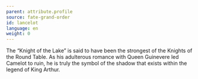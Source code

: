 ```yaml
---
parent: attribute.profile
source: fate-grand-order
id: lancelot
language: en
weight: 0
---
```


The “Knight of the Lake” is said to have been the strongest of the Knights of the Round Table.
As his adulterous romance with Queen Guinevere led Camelot to ruin, he is truly the symbol of the shadow that exists within the legend of King Arthur.
